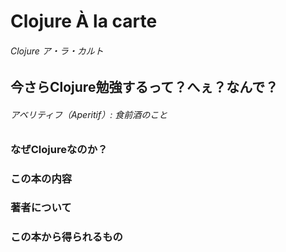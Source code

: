 # Clojure À la carte
###### Clojure ア・ラ・カルト

## 今さらClojure勉強するって？へぇ？なんで？

###### アベリティフ（Aperitif）: 食前酒のこと

### なぜClojureなのか？
### この本の内容
### 著者について
### この本から得られるもの